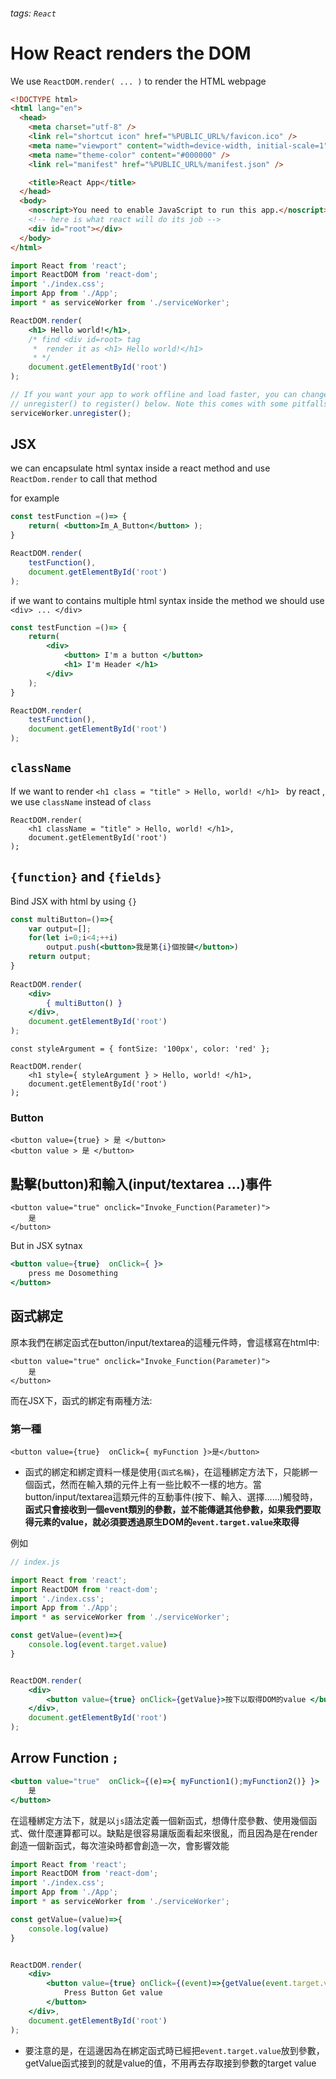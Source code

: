 ###### tags: `React`
# How React renders the DOM  


We use `ReactDOM.render( ... )` to render the HTML webpage
```html
<!DOCTYPE html>
<html lang="en">
  <head>
    <meta charset="utf-8" />
    <link rel="shortcut icon" href="%PUBLIC_URL%/favicon.ico" />
    <meta name="viewport" content="width=device-width, initial-scale=1" />
    <meta name="theme-color" content="#000000" />
    <link rel="manifest" href="%PUBLIC_URL%/manifest.json" />

    <title>React App</title>
  </head>
  <body>
    <noscript>You need to enable JavaScript to run this app.</noscript>
    <!-- here is what react will do its job -->
    <div id="root"></div>
  </body>
</html>
```

```jsx
import React from 'react';
import ReactDOM from 'react-dom';
import './index.css';
import App from './App';
import * as serviceWorker from './serviceWorker';

ReactDOM.render(
    <h1> Hello world!</h1>, 
    /* find <div id=root> tag 
     *  render it as <h1> Hello world!</h1>
     * */  
    document.getElementById('root')
);

// If you want your app to work offline and load faster, you can change
// unregister() to register() below. Note this comes with some pitfalls.
serviceWorker.unregister();
```


## JSX

we can encapsulate html syntax inside a react method and use `ReactDom.render` to call that method

for example 
```jsx
const testFunction =()=> {
    return( <button>Im_A_Button</button> );
}

ReactDOM.render(
    testFunction(),
    document.getElementById('root')
);

```

if we want to contains multiple html syntax inside the method
we should use `<div> ... </div>`
```jsx
const testFunction =()=> {
    return( 
        <div>
            <button> I'm a button </button>
            <h1> I'm Header </h1>
        </div>
    );
}

ReactDOM.render(
    testFunction(),
    document.getElementById('root')
);
```



## `className`

If we want to render `<h1 class = "title" > Hello, world! </h1> `
by react , we use `className` instead of `class`
```javascript=
ReactDOM.render(
    <h1 className = "title" > Hello, world! </h1>,
    document.getElementById('root')
);
```

## `{function}` and `{fields}`

Bind JSX with html by using `{}`

```jsx
const multiButton=()=>{
    var output=[];
    for(let i=0;i<4;++i)
        output.push(<button>我是第{i}個按鍵</button>)
    return output;
}
    
ReactDOM.render(
    <div>
        { multiButton() }
    </div>,
    document.getElementById('root')
);
```

```javascript=
const styleArgument = { fontSize: '100px', color: 'red' };

ReactDOM.render(
    <h1 style={ styleArgument } > Hello, world! </h1>,
    document.getElementById('root')
);
```



### Button

```jsx=
<button value={true} > 是 </button>
<button value > 是 </button>
```

## 點擊(button)和輸入(input/textarea ...)事件

```htmlembedded=
<button value="true" onclick="Invoke_Function(Parameter)">
    是
</button>
```

But in JSX sytnax
```jsx
<button value={true}  onClick={ }>
    press me Dosomething
</button>
```


## 函式綁定
原本我們在綁定函式在button/input/textarea的這種元件時，會這樣寫在html中:
```htmlembedded=
<button value="true" onclick="Invoke_Function(Parameter)">
    是
</button>
```
而在JSX下，函式的綁定有兩種方法:

### 第一種
```
<button value={true}  onClick={ myFunction }>是</button>
```

- 函式的綁定和綁定資料一樣是使用`{函式名稱}`，在這種綁定方法下，只能綁一個函式，然而在輸入類的元件上有一些比較不一樣的地方。當button/input/textarea這類元件的互動事件(按下、輸入、選擇......)觸發時，**函式只會接收到一個event類別的參數，並不能傳遞其他參數，如果我們要取得元素的value，就必須要透過原生DOM的`event.target.value`來取得**

例如 
```jsx
// index.js

import React from 'react';
import ReactDOM from 'react-dom';
import './index.css';
import App from './App';
import * as serviceWorker from './serviceWorker';

const getValue=(event)=>{
    console.log(event.target.value)
}


ReactDOM.render(
    <div>
        <button value={true} onClick={getValue}>按下以取得DOM的value </button>
    </div>,
    document.getElementById('root')
);
```

## Arrow Function `;`

```jsx
<button value="true"  onClick={(e)=>{ myFunction1();myFunction2()} }>
    是
</button>
```
在這種綁定方法下，就是以`js`語法定義一個新函式，想傳什麼參數、使用幾個函式、做什麼運算都可以。缺點是很容易讓版面看起來很亂，而且因為是在render創造一個新函式，每次渲染時都會創造一次，會影響效能

```jsx
import React from 'react';
import ReactDOM from 'react-dom';
import './index.css';
import App from './App';
import * as serviceWorker from './serviceWorker';

const getValue=(value)=>{
    console.log(value)
}


ReactDOM.render(
    <div>
        <button value={true} onClick={(event)=>{getValue(event.target.value)}}>
            Press Button Get value 
        </button>
    </div>,
    document.getElementById('root')
);
```
- 要注意的是，在這邊因為在綁定函式時已經把`event.target.value`放到參數，getValue函式接到的就是value的值，不用再去存取接到參數的target value